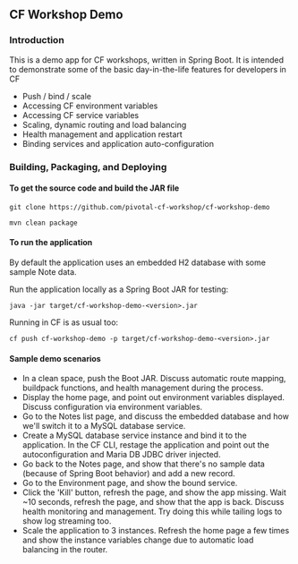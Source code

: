 ## CF Workshop Demo

### Introduction

This is a demo app for CF workshops, written in Spring Boot.
It is intended to demonstrate some of the basic day-in-the-life features for developers in CF

 * Push / bind / scale
 * Accessing CF environment variables
 * Accessing CF service variables
 * Scaling, dynamic routing and load balancing
 * Health management and application restart
 * Binding services and application auto-configuration

### Building, Packaging, and Deploying

#### To get the source code and build the JAR file


    git clone https://github.com/pivotal-cf-workshop/cf-workshop-demo

    mvn clean package


#### To run the application

By default the application uses an embedded H2 database with some sample
Note data.

Run the application locally as a Spring Boot JAR for testing:

    java -jar target/cf-workshop-demo-<version>.jar

Running in CF is as usual too:

    cf push cf-workshop-demo -p target/cf-workshop-demo-<version>.jar

#### Sample demo scenarios

 * In a clean space, push the Boot JAR.  Discuss automatic route mapping, buildpack functions, and health management during the process.
 * Display the home page, and point out environment variables displayed.  Discuss configuration via environment variables.
 * Go to the Notes list page, and discuss the embedded database and how we'll switch it to a MySQL database service.
 * Create a MySQL database service instance and bind it to the application.  In the CF CLI, restage the application and point out the autoconfiguration and Maria DB JDBC driver injected.
 * Go back to the Notes page, and show that there's no sample data (because of Spring Boot behavior) and add a new record.
 * Go to the Environment page, and show the bound service.
 * Click the 'Kill' button, refresh the page, and show the app missing.  Wait ~10 seconds, refresh the page, and show that the app is back.  Discuss health monitoring and management.  Try doing this while tailing logs to show log streaming too.
 * Scale the application to 3 instances.  Refresh the home page a few times and show the instance variables change due to automatic load balancing in the router.

